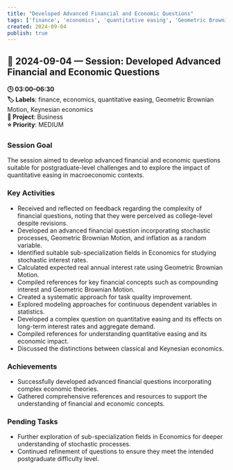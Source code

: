 ```yaml
---
title: "Developed Advanced Financial and Economic Questions"
tags: ['finance', 'economics', 'quantitative easing', 'Geometric Brownian Motion', 'Keynesian economics']
created: 2024-09-04
publish: true
---
```


## 📅 2024-09-04 — Session: Developed Advanced Financial and Economic Questions

**🕒 03:00–06:30**  
**🏷️ Labels**: finance, economics, quantitative easing, Geometric Brownian Motion, Keynesian economics  
**📂 Project**: Business  
**⭐ Priority**: MEDIUM  


### Session Goal
The session aimed to develop advanced financial and economic questions suitable for postgraduate-level challenges and to explore the impact of quantitative easing in macroeconomic contexts.

### Key Activities
- Received and reflected on feedback regarding the complexity of financial questions, noting that they were perceived as college-level despite revisions.
- Developed an advanced financial question incorporating stochastic processes, Geometric Brownian Motion, and inflation as a random variable.
- Identified suitable sub-specialization fields in Economics for studying stochastic interest rates.
- Calculated expected real annual interest rate using Geometric Brownian Motion.
- Compiled references for key financial concepts such as compounding interest and Geometric Brownian Motion.
- Created a systematic approach for task quality improvement.
- Explored modeling approaches for continuous dependent variables in statistics.
- Developed a complex question on quantitative easing and its effects on long-term interest rates and aggregate demand.
- Compiled references for understanding quantitative easing and its economic impact.
- Discussed the distinctions between classical and Keynesian economics.

### Achievements
- Successfully developed advanced financial questions incorporating complex economic theories.
- Gathered comprehensive references and resources to support the understanding of financial and economic concepts.

### Pending Tasks
- Further exploration of sub-specialization fields in Economics for deeper understanding of stochastic processes.
- Continued refinement of questions to ensure they meet the intended postgraduate difficulty level.
